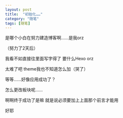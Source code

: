 ```yaml
---
layout: post
title:  "初始化……"
category: "随笔"
tags: [随笔]
---
```



是哪个小白在努力建造博客啊……是我orz

（努力了2天后）

我看不如直接往里面写字得了 要什么Hexo orz

太难了吧 theme我也不知道怎么加（哭了）

等等……好像应用成功了？

怎么更改板块呢……

啊啊终于成功了是嘛 就是说必须要加上上面那个前言才能用

好耶
